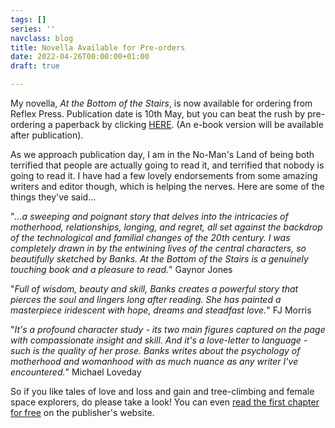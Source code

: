 ```yaml
---
tags: []
series: ''
navclass: blog
title: Novella Available for Pre-orders
date: 2022-04-26T00:00:00+01:00
draft: true

---
```

My novella, _At the Bottom of the Stairs_, is now available for ordering from Reflex Press. Publication date is 10th May, but you can beat the rush by pre-ordering a paperback by clicking [HERE](https://www.reflex.press/product/at-the-bottom-of-the-stairs/). (An e-book version will be available after publication).

As we approach publication day, I am in the No-Man's Land of being both terrified that people are actually going to read it, and terrified that nobody is going to read it. I have had a few lovely endorsements from some amazing writers and editor though, which is helping the nerves. Here are some of the things they've said...

"_...a sweeping and poignant story that delves into the intricacies of motherhood, relationships, longing, and regret, all set against the backdrop of the technological and familial changes of the 20th century. I was completely drawn in by the entwining lives of the central characters, so beautifully sketched by Banks. At the Bottom of the Stairs is a genuinely touching book and a pleasure to read._" Gaynor Jones

"_Full of wisdom, beauty and skill, Banks creates a powerful story that pierces the soul and lingers long after reading. She has painted a masterpiece iridescent with hope, dreams and steadfast love._" FJ Morris

"_It's a profound character study - its two main figures captured on the page with compassionate insight and skill. And it's a love-letter to language - such is the quality of her prose. Banks writes about the psychology of motherhood and womanhood with as much nuance as any writer I've encountered._" Michael Loveday

So if you like tales of love and loss and gain and tree-climbing and female space explorers, do please take a look! You can even [read the first chapter for free](https://www.reflex.press/stories/everything-after-now-by-chloe-banks/) on the publisher's website.